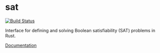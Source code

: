 # sat

[![Build Status](https://travis-ci.org/kmcallister/sat.svg?branch=master)](https://travis-ci.org/kmcallister/sat)

Interface for defining and solving Boolean satisfiability (SAT) problems in
Rust.

[Documentation](https://kmcallister.github.io/docs/sat/sat/index.html)
